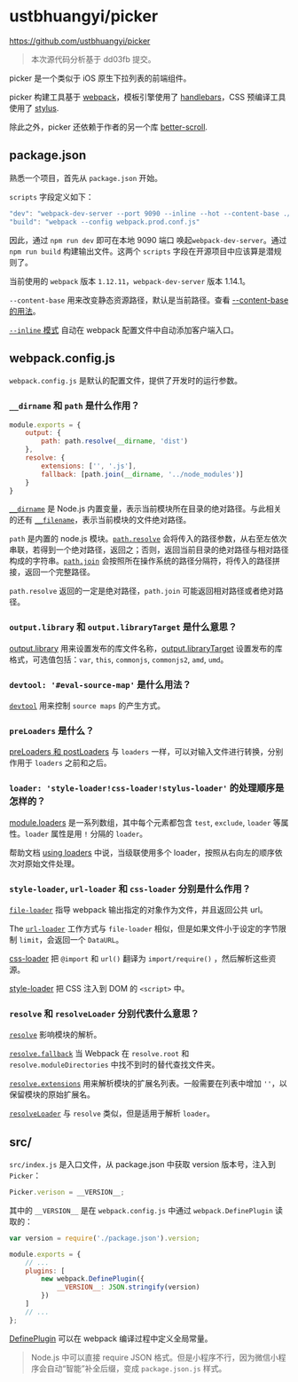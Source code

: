 # ustbhuangyi/picker

https://github.com/ustbhuangyi/picker

> 本次源代码分析基于 dd03fb 提交。

picker 是一个类似于 iOS 原生下拉列表的前端组件。

picker 构建工具基于 [webpack](https://webpack.js.org)，模板引擎使用了 [handlebars](https://github.com/wycats/handlebars.js/)，CSS 预编译工具使用了 [stylus](http://stylus-lang.com/).

除此之外，picker 还依赖于作者的另一个库 [better-scroll](https://github.com/ustbhuangyi/better-scroll).

## package.json

熟悉一个项目，首先从 `package.json` 开始。

`scripts` 字段定义如下：

```js
"dev": "webpack-dev-server --port 9090 --inline --hot --content-base ./demo --host 0.0.0.0",
"build": "webpack --config webpack.prod.conf.js"
```

因此，通过 `npm run dev` 即可在本地 9090 端口 唤起`webpack-dev-server`。通过 `npm run build` 构建输出文件。这两个 `scripts` 字段在开源项目中应该算是潜规则了。

当前使用的 `webpack` 版本 `1.12.11`，`webpack-dev-server` 版本 1.14.1。

`--content-base` 用来改变静态资源路径，默认是当前路径。查看 [--content-base 的用法](https://webpack.github.io/docs/webpack-dev-server.html#content-base)。

[`--inline` 模式](https://webpack.github.io/docs/webpack-dev-server.html#inline-mode) 自动在 webpack 配置文件中自动添加客户端入口。

## webpack.config.js

`webpack.config.js` 是默认的配置文件，提供了开发时的运行参数。

### `__dirname` 和 `path` 是什么作用？

```js
module.exports = {
    output: {
        path: path.resolve(__dirname, 'dist')
    },
    resolve: {
        extensions: ['', '.js'],
        fallback: [path.join(__dirname, '../node_modules')]
    }
}
```

[`__dirname`](https://nodejs.org/api/globals.html#globals_dirname) 是 Node.js 内置变量，表示当前模块所在目录的绝对路径。与此相关的还有 [`__filename`](https://nodejs.org/api/globals.html#globals_filename)，表示当前模块的文件绝对路径。

`path` 是内置的 node.js 模块。[`path.resolve`](https://nodejs.org/api/path.html#path_path_resolve_paths) 会将传入的路径参数，从右至左依次串联，若得到一个绝对路径，返回之；否则，返回当前目录的绝对路径与相对路径构成的字符串。[`path.join`](https://nodejs.org/api/path.html#path_path_join_paths) 会按照所在操作系统的路径分隔符，将传入的路径拼接，返回一个完整路径。

`path.resolve` 返回的一定是绝对路径，`path.join` 可能返回相对路径或者绝对路径。

### `output.library` 和 `output.libraryTarget` 是什么意思？

[output.library](https://webpack.github.io/docs/configuration.html#output-library) 用来设置发布的库文件名称，[output.libraryTarget](https://webpack.github.io/docs/configuration.html#output-librarytarget) 设置发布的库格式，可选值包括：`var`, `this`, `commonjs`, `commonjs2`, `amd`, `umd`。

### `devtool: '#eval-source-map'` 是什么用法？

[`devtool`](https://webpack.js.org/configuration/devtool/) 用来控制 `source maps` 的产生方式。

### `preLoaders` 是什么？

[preLoaders 和 postLoaders](https://webpack.github.io/docs/configuration.html#module-preloaders-module-postloaders) 与 `loaders` 一样，可以对输入文件进行转换，分别作用于 `loaders` 之前和之后。

### `loader: 'style-loader!css-loader!stylus-loader'` 的处理顺序是怎样的？

[module.loaders](https://webpack.github.io/docs/configuration.html#module-loaders) 是一系列数组，其中每个元素都包含 `test`, `exclude`, `loader` 等属性。`loader` 属性是用 `!` 分隔的 `loader`。

帮助文档 [using loaders](https://webpack.github.io/docs/using-loaders.html) 中说，当级联使用多个 loader，按照从右向左的顺序依次对原始文件处理。

### `style-loader`, `url-loader` 和 `css-loader` 分别是什么作用？

[`file-loader`](https://github.com/webpack-contrib/file-loader) 指导 webpack 输出指定的对象作为文件，并且返回公共 url。

The [`url-loader`](https://github.com/webpack-contrib/url-loader) 工作方式与 `file-loader` 相似，但是如果文件小于设定的字节限制 `limit`，会返回一个 `DataURL`。

[css-loader](https://github.com/webpack-contrib/css-loader) 把 `@import` 和 `url()` 翻译为 `import/require()` ，然后解析这些资源。

[style-loader](https://github.com/webpack-contrib/style-loader) 把 CSS 注入到 DOM 的  `<script>` 中。

### `resolve` 和 `resolveLoader` 分别代表什么意思？

[`resolve`](https://webpack.github.io/docs/configuration.html#resolve) 影响模块的解析。

[`resolve.fallback`](https://webpack.github.io/docs/configuration.html#resolve-fallback) 当 Webpack 在 `resolve.root` 和 `resolve.moduleDirectories` 中找不到时的替代查找文件夹。

[`resolve.extensions`](https://webpack.github.io/docs/configuration.html#resolve-extensions) 用来解析模块的扩展名列表。一般需要在列表中增加 `''`，以保留模块的原始扩展名。

[`resolveLoader`](https://webpack.github.io/docs/configuration.html#resolveloader) 与 `resolve` 类似，但是适用于解析 `loader`。

## src/

`src/index.js` 是入口文件，从 package.json 中获取 version 版本号，注入到 `Picker`：

```js
Picker.verison = __VERSION__;
```

其中的 `__VERSION__` 是在 `webpack.config.js` 中通过 `webpack.DefinePlugin` 读取的：

```js
var version = require('./package.json').version;

module.exports = {
    // ...
    plugins: [
        new webpack.DefinePlugin({
            __VERSION__: JSON.stringify(version)
        })
    ]
    // ...
};
```

[DefinePlugin](http://webpack.github.io/docs/list-of-plugins.html#defineplugin) 可以在 webpack 编译过程中定义全局常量。

> Node.js 中可以直接 require JSON 格式。但是小程序不行，因为微信小程序会自动“智能”补全后缀，变成 `package.json.js` 样式。

